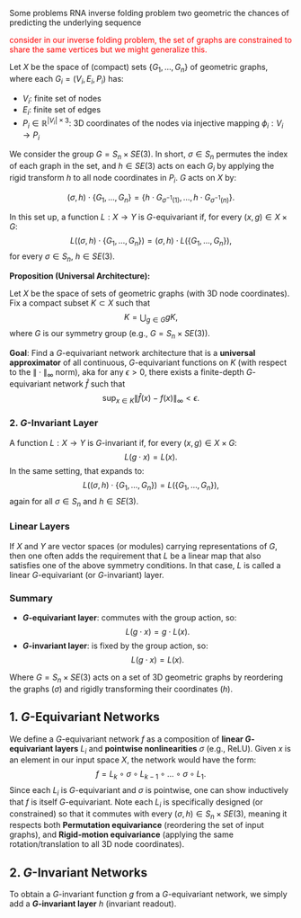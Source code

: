 Some problems RNA inverse folding problem 
two geometric the chances of predicting the underlying sequence 


<span style="color: red;"> consider in our inverse folding problem, the set of graphs are constrained to share the same vertices but we might generalize this.</span>

Let $X$ be the space of (compact) sets $\{G_1, \dots, G_n\}$ of geometric graphs, where each $G_i = (V_i, E_i, P_i)$ has:
- $V_i$: finite set of nodes
- $E_i$: finite set of edges
- $P_i \in \mathbb{R}^{|V_i| \times 3}$: 3D coordinates of the nodes via injective mapping $\phi_i: V_i \to P_i$

We consider the group $G = S_n \times SE(3)$. In short, $\sigma \in S_n$ permutes the index of each graph in the set, and $h \in SE(3)$ acts on each $G_i$ by applying the rigid transform $h$ to all node coordinates in $P_i$. $G$ acts on $X$ by: 

$$
  (\sigma,h) \cdot \{G_1, \dots, G_n\} = \{ h \cdot G_{\sigma^{-1}(1)}, \dots, h \cdot G_{\sigma^{-1}(n)} \}.
  $$

In this set up, a function $L: X \to Y$ is $G$-equivariant if, for every $(x,g) \in X \times G$:
$$
  L((\sigma,h) \cdot \{G_1, \dots, G_n\}) = (\sigma,h) \cdot L(\{G_1, \dots, G_n\}),
  $$
for every $\sigma \in S_n$, $h \in SE(3)$.


**Proposition (Universal Architecture):**

Let $X$ be the space of sets of geometric graphs (with 3D node coordinates). Fix a compact subset $K \subset X$ such that
  $$
  K = \bigcup_{g \in G} g K,
  $$
where $G$ is our symmetry group (e.g., $G = S_n \times SE(3)$). 

**Goal**: Find a $G$-equivariant network architecture that is a **universal approximator** of all continuous, $G$-equivariant functions on $K$ (with respect to the $\|\cdot\|_{\infty}$ norm), aka for any $\epsilon > 0$, there exists a finite-depth $G$-equivariant network $\hat{f}$ such that $$
  \sup_{x \in K} \| \hat{f}(x) - f(x) \|_{\infty} < \epsilon.
  $$







### 2. $G$-Invariant Layer

A function $L: X \to Y$ is $G$-invariant if, for every $(x,g) \in X \times G$:
  $$
  L(g \cdot x) = L(x).
  $$
In the same setting, that expands to:
  $$
  L((\sigma,h) \cdot \{G_1, \dots, G_n\}) = L(\{G_1, \dots, G_n\}),
  $$
again for all $\sigma \in S_n$ and $h \in SE(3)$.

### Linear Layers

If $X$ and $Y$ are vector spaces (or modules) carrying representations of $G$, then one often adds the requirement that $L$ be a linear map that also satisfies one of the above symmetry conditions. In that case, $L$ is called a linear $G$-equivariant (or $G$-invariant) layer.

### Summary

- **$G$-equivariant layer**: commutes with the group action, so:
  $$
  L(g \cdot x) = g \cdot L(x).
  $$
- **$G$-invariant layer**: is fixed by the group action, so:
  $$
  L(g \cdot x) = L(x).
  $$

Where $G = S_n \times SE(3)$ acts on a set of 3D geometric graphs by reordering the graphs ($\sigma$) and rigidly transforming their coordinates ($h$).




## 1. $G$-Equivariant Networks

We define a $G$-equivariant network $f$ as a composition of **linear $G$-equivariant layers** $L_i$ and  **pointwise nonlinearities** $\sigma$ (e.g., ReLU). Given $x$ is an element in our input space $X$, the network would have the form: $$
  f = L_k \circ \sigma \circ L_{k-1} \circ \dots \circ \sigma \circ L_1.
  $$
Since each $L_i$ is $G$-equivariant and $\sigma$ is pointwise, one can show inductively that $f$ is itself $G$-equivariant. Note each $L_i$ is specifically designed (or constrained) so that it commutes with every $(\sigma, h) \in S_n \times SE(3)$, meaning it respects both **Permutation equivariance** (reordering the set of input graphs), and **Rigid-motion equivariance** (applying the same rotation/translation to all 3D node coordinates).

## 2. $G$-Invariant Networks

To obtain a $G$-invariant function $g$ from a $G$-equivariant network, we simply add a **$G$-invariant layer** $h$ (invariant readout). 

